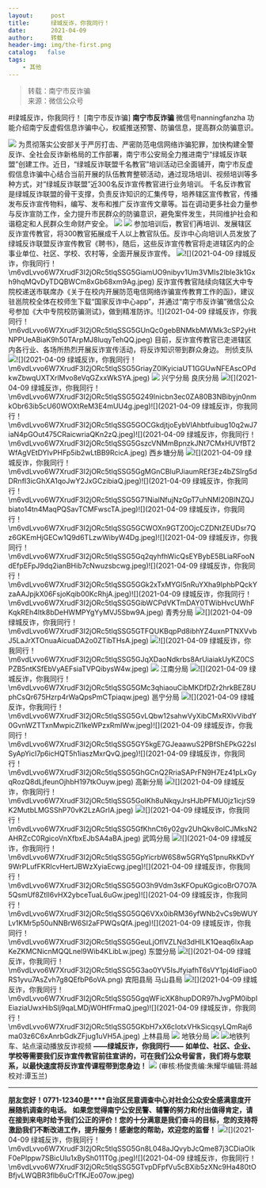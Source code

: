 ```yaml
---
layout:     post
title:      绿城反诈，你我同行！
date:       2021-04-09
author:     转载
header-img: img/the-first.png
catalog:   false
tags:
    - 其他
---
```


<blockquote><p>转载：南宁市反诈骗<br>
来源：微信公众号</p></blockquote>

#绿城反诈，你我同行！
[南宁市反诈骗]
**南宁市反诈骗**
微信号nanningfanzha
功能介绍南宁反虚假信息诈骗中心，权威推送预警、防骗信息，提高群众防骗意识。

![]({{site.baseurl}}/postimg/m6vdLvvo6W7XrudF3I2jORc5tlqSSG5GvV89ibpldfx1PERAuwlQ0GMK3aIqYT3IHE1MJbp9icibrMhaLp5u2cPJw.gif)
为贯彻落实公安部关于严厉打击、严密防范电信网络诈骗犯罪，加快构建全警反诈、全社会反诈新格局的工作部署，南宁市公安局全力推进南宁“绿城反诈联盟”创建工作。近日，“绿城反诈联盟千名教官”培训活动已全面铺开，南宁市反虚假信息诈骗中心结合当前开展的队伍教育整顿活动，通过现场培训、视频培训等多种方式，对“绿城反诈联盟”近300名反诈宣传教官进行业务培训。
千名反诈教官是绿城反诈联盟的骨干支撑，负责反诈知识的汇集传导，培养辖区宣传教官，传播发布反诈宣传物料，编写、发布和推广反诈宣传文章等。旨在调动更多社会力量参与反诈宣防工作，全力提升市民群众的防骗意识，避免案件发生，共同维护社会和谐稳定和人民群众生命财产安全。
![]({{site.baseurl}}/postimg/m6vdLvvo6W7XrudF3I2jORc5tlqSSG5Gs7EbBHaV7xXO3kYxFKaiacartVJZ0hW1dazEB6SuJgs7471TkbYaGvQ.jpeg)
![]({{site.baseurl}}/postimg/m6vdLvvo6W7XrudF3I2jORc5tlqSSG5GQEzhkr0QJMg5yEEge9SjW6JpWOkImkxsWAVE8EW9e9DO2NotfoyHzg.jpeg)
参加培训后，教官们再培训、发展辖区反诈宣传教官，将300教官拓展成千人以上教官队伍。反诈中心向培训人员发放了绿城反诈联盟反诈宣传教官《聘书》，随后，这些反诈宣传教官将走进辖区内的企事业单位、社区、学校、农村等，全面开展反诈宣传。
![]({{site.baseurl}}/postimg/m6vdLvvo6W7XrudF3I2jORc5tlqSSG5G7AU25oCDxlzTIDmaACec6KWKxLodHHvuAZnZZl0HibZMv2ibLOiclZvDg.jpeg)![](2021-04-09
绿城反诈，你我同行！\\m6vdLvvo6W7XrudF3I2jORc5tlqSSG5GiamUO9nibyv1Um3VMIs2Ible3k1Gxh9hqMQvDyTDQBWCm8xGb68xm9Ag.jpeg)
反诈宣传教官陆续向辖区大中专院校递送市联席办《关于在校内开展防范电信网络诈骗宣传教育工作的函》，建议驻邕院校全体在校师生下载“国家反诈中心app”，并通过“南宁市反诈骗”微信公众号参加《大中专院校防骗测试》，做到精准防诈。![](2021-04-09
绿城反诈，你我同行！\\m6vdLvvo6W7XrudF3I2jORc5tlqSSG5GUnQc0gebBNMkbMWMk3cSP2yHtNPPUeABiaK9h50TArpMJ8luqyTehQQ.jpeg)
目前，反诈宣传教官已走进辖区内各行业、各场所热烈开展反诈宣传活动，将反诈知识带到群众身边。
刑侦支队
![]({{site.baseurl}}/postimg/m6vdLvvo6W7XrudF3I2jORc5tlqSSG5GBEmYribXd42WJYCliaVwzONGeW9q0zyjricSRVhibgTZ7e50l88JDFicMpg.jpeg)![](2021-04-09
绿城反诈，你我同行！\\m6vdLvvo6W7XrudF3I2jORc5tlqSSG5GriayZ0lKyiciaUT1GGUwNFEAscOPdkwZbwqUXTXrlMvo8eVqGZxxWkSYA.jpeg)
![]({{site.baseurl}}/postimg/m6vdLvvo6W7XrudF3I2jORc5tlqSSG5GdGfvyu78PxictPg9vuNwpqhlVyDKybNnApK3TkNE9CAiboNicj0gMoxTA.jpeg)
兴宁分局
良庆分局
![]({{site.baseurl}}/postimg/m6vdLvvo6W7XrudF3I2jORc5tlqSSG5GR39ekrvKia5ypfX7uNicLOetxRaEJ5QibR8ibpqagc6QZZsJFZw6PpKqgQ.jpeg)![](2021-04-09
绿城反诈，你我同行！\\m6vdLvvo6W7XrudF3I2jORc5tlqSSG5G249Inicbn3ec0ZA80B3NBibyjn0nmkObr63ib5cU60WOXtReM3E4mUU4g.jpeg)![](2021-04-09
绿城反诈，你我同行！\\m6vdLvvo6W7XrudF3I2jORc5tlqSSG5GOCGkdjtjoEybVlAhbtfuibug10q2wJ7iaN4pGOut475CRaicwriaQKn2zQ.jpeg)![](2021-04-09
绿城反诈，你我同行！\\m6vdLvvo6W7XrudF3I2jORc5tlqSSG5GszcVNMmBpnzkJNt7CMxHUVfBT2WfAgVEtDYIvPHFp5ib2wLtBB9RcicA.jpeg)
西乡塘分局
![]({{site.baseurl}}/postimg/m6vdLvvo6W7XrudF3I2jORc5tlqSSG5GmThJYh6hEcBpWwibvdA5Yt2LEpjEI9WW0H6siaIbVGrFF9mnDL62JKicA.jpeg)![](2021-04-09
绿城反诈，你我同行！\\m6vdLvvo6W7XrudF3I2jORc5tlqSSG5GgMGnCBluPJiaumREf3Ez4bZSIrg5dDRnfI3icGhXA1qoJwY2JxGCzibiaQ.jpeg)![](2021-04-09
绿城反诈，你我同行！\\m6vdLvvo6W7XrudF3I2jORc5tlqSSG5G71NialNfujNzGpT7uhNMI20BlNZQJbiato14tn4MaqPQSavTCMFwscTA.jpeg)![](2021-04-09
绿城反诈，你我同行！\\m6vdLvvo6W7XrudF3I2jORc5tlqSSG5GCWOXn9GTZ0OjcCZDNtZEUDsr7Qz6GKEmHjGECw1Q9d6TLzwWibyW4Dg.jpeg)![](2021-04-09
绿城反诈，你我同行！\\m6vdLvvo6W7XrudF3I2jORc5tlqSSG5Gq2qyhfhWicQsEYBybE5BLiaRFooNdEfpEFpJ9dq2ianBHib7cNwuzsbcwg.jpeg)![](2021-04-09
绿城反诈，你我同行！\\m6vdLvvo6W7XrudF3I2jORc5tlqSSG5GGk2xTxMYGl5nRuYXha9IphbPQckYzaAAJpjkX06FsjoKqib00KcRhjA.jpeg)![](2021-04-09
绿城反诈，你我同行！\\m6vdLvvo6W7XrudF3I2jORc5tlqSSG5GibWCPdVKTmDAY0TWibHvcUWhFKqkREh4ltk8bDeHWMPYgYyMVJ5Sbw9A.jpeg)
青秀分局
![]({{site.baseurl}}/postimg/m6vdLvvo6W7XrudF3I2jORc5tlqSSG5GDgCa8ic4DsGqpzHaffP2Q9kucdgvjP4mcRS6ZZUI9xlDyxw1AYPSOUA.jpeg)![](2021-04-09
绿城反诈，你我同行！\\m6vdLvvo6W7XrudF3I2jORc5tlqSSG5GTFQUKBqpPd8ibhYZ4uxnPTNXVvbJ5LaJrXTOnuaAicuaDA2o0ZTibTHsA.jpeg)
![]({{site.baseurl}}/postimg/m6vdLvvo6W7XrudF3I2jORc5tlqSSG5GnWiaT5bicMFrxlnj2Y2z4dERhHYPmpwuORKOOsDian32hM3jTsz2qKbfA.jpeg)![](2021-04-09
绿城反诈，你我同行！\\m6vdLvvo6W7XrudF3I2jORc5tlqSSG5GJqXDaoNdkrbs8ArUiaiakUyKZ0CSPZB5ntKSfEbVyAEFsiaTVPQibysW4w.jpeg)
![]({{site.baseurl}}/postimg/m6vdLvvo6W7XrudF3I2jORc5tlqSSG5GibLHlY6WlZUuE6OZcZ06gzfn66myOYTjWFoQ5FV5kXvlMQaU6FRsLyQ.jpeg)
江南分局
![]({{site.baseurl}}/postimg/m6vdLvvo6W7XrudF3I2jORc5tlqSSG5GUSiaibWH4dOZjic7cBiaCVUJEOp77J7MDlYxExTX9MQ6Fm9MzhAFbxkib3g.jpeg)![](2021-04-09
绿城反诈，你我同行！\\m6vdLvvo6W7XrudF3I2jORc5tlqSSG5GMc3qhiaouCibMKDfDZr2hrkBEZ8UphCsQr675Hzrp4rWaQpsPmCTpiaqw.jpeg)
邕宁分局
![]({{site.baseurl}}/postimg/m6vdLvvo6W7XrudF3I2jORc5tlqSSG5GNN9yEZufuYfooxDaKBGrXbhJ3Z7j7CQA59kH1vdWSHPicfCbTHyTwrg.jpeg)![](2021-04-09
绿城反诈，你我同行！\\m6vdLvvo6W7XrudF3I2jORc5tlqSSG5GvLQbw12sahwVyXibCMxRXlvVibdY0GvnWZTTxnMwpicZl1keWPzxRmIWw.jpeg)![](2021-04-09
绿城反诈，你我同行！\\m6vdLvvo6W7XrudF3I2jORc5tlqSSG5GY5kgE7GJeaawuS2PBfShEPkG22sISyApYicI7p6icHQT5h1iaszMxrQvQ.jpeg)![](2021-04-09
绿城反诈，你我同行！\\m6vdLvvo6W7XrudF3I2jORc5tlqSSG5GhGCnQ2RriaSAPrFN9H7Ez41pLxGyqRozQ8dLjfeunOjhbH197tkOuyw.jpeg)
高新分局
![]({{site.baseurl}}/postimg/m6vdLvvo6W7XrudF3I2jORc5tlqSSG5GbJcBEfPlDH4iaeCPVyJRWtXQicYh2Q9eicfJWGW945icRszTLyzicKKM8hQ.jpeg)![](2021-04-09
绿城反诈，你我同行！\\m6vdLvvo6W7XrudF3I2jORc5tlqSSG5GoIKh8uNkqyJrsHJbPFMU0jz1icjrS9K2MutbLMGSShP70vK2LzAGrIA.jpeg)
![]({{site.baseurl}}/postimg/m6vdLvvo6W7XrudF3I2jORc5tlqSSG5GPXXP3QDOia4pcsOxb1mLWQXn3bjdZZny328c9aUPL4mDibmLupwIxrCQ.png)![](2021-04-09
绿城反诈，你我同行！\\m6vdLvvo6W7XrudF3I2jORc5tlqSSG5GfKhnCt6y02gv2UhQkv8oICJMksN2AHRZcC0RgicoVnXfbxEJbSA4aBA.jpeg)
武鸣分局
![]({{site.baseurl}}/postimg/m6vdLvvo6W7XrudF3I2jORc5tlqSSG5GjFT53w9JOFBk0xLITt4bibbIepLapJ6B39do7yBcaiaiaibgVFiaRGhckWw.jpeg)![](2021-04-09
绿城反诈，你我同行！\\m6vdLvvo6W7XrudF3I2jORc5tlqSSG5GpYicrbW6S8w5GRYqS1pnuRkKDvY9WrPLufFKRIcvHertJBWzXyiaEcwg.jpeg)![](2021-04-09
绿城反诈，你我同行！\\m6vdLvvo6W7XrudF3I2jORc5tlqSSG5GO3h9Vdm3sKFOpuKGgicoBrO7O7A5QsmUf8ZtIl6vHX2ybceTuaL6uGw.jpeg)![](2021-04-09
绿城反诈，你我同行！\\m6vdLvvo6W7XrudF3I2jORc5tlqSSG5GQ6VXx0ibRM36yfWNb2vCs9bWUYLv1KMr5p50uNNBrW6SI2aFPWQsQfA.jpeg)![](2021-04-09
绿城反诈，你我同行！\\m6vdLvvo6W7XrudF3I2jORc5tlqSSG5GeuLjOflVZLNd3dHILK1Qeaq6lxAapKeZKMCNicnMQQLnel9Wib4KLibLw.jpeg)
东盟分局
![]({{site.baseurl}}/postimg/m6vdLvvo6W7XrudF3I2jORc5tlqSSG5GwibjyV5afrNkVT93YxnB51CMSSad7PHWiadVg1ZlWTkRXeWB1nmIolOA.jpeg)![](2021-04-09
绿城反诈，你我同行！\\m6vdLvvo6W7XrudF3I2jORc5tlqSSG5G3ao0YV5IsJfyiafhT6sVY1pj4ldFiao0RS1yvu7AsZvh7g8QEfbP6oVA.png)
宾阳县局
马山县局
![]({{site.baseurl}}/postimg/m6vdLvvo6W7XrudF3I2jORc5tlqSSG5GVOTCQw92vY2mz4YqrucKhreSybJ6OicxzX862PPFrmwbI9ib8ViboWm4w.jpeg)![](2021-04-09
绿城反诈，你我同行！\\m6vdLvvo6W7XrudF3I2jORc5tlqSSG5GgqWFicXK8hupDOR97hJvgPM0ibpIEiaziaUwxHibSlj9qaLMDjW0HfFrmaQ.jpeg)![](2021-04-09
绿城反诈，你我同行！\\m6vdLvvo6W7XrudF3I2jORc5tlqSSG5GKbH7xX6cIotxVHkSicqsyLQmRaj6ma03z6C6xAnrbGdkZFjug1uVH5A.jpeg)
上林县局
![]({{site.baseurl}}/postimg/m6vdLvvo6W7XrudF3I2jORc5tlqSSG5GaR4gHIVyT45DXuicRzr9TXlBMlz0lq9bVA8GLhmliay1P2ib0giafrBlmQ.jpeg)
地铁分局
![]({{site.baseurl}}/postimg/m6vdLvvo6W7XrudF3I2jORc5tlqSSG5GANJZoFicyU6WpkUzQwKia22G6Yicn5RqGXBAvLNNPYg9CpReCv5M9UHhg.jpeg)
![]({{site.baseurl}}/postimg/m6vdLvvo6W7XrudF3I2jORc5tlqSSG5GibjRjyFUicvgIvpQnd9B2ZEvqeTrRBbS4ibwuNJrDjhnT7HNw0DBZQyOw.jpeg)地铁列车、站点滚动播放反诈视频
**——绿城反诈，你我同行——**
**如单位、社区、企业、学校等需要我们反诈宣传教官前往宣讲的，可在我们公众号留言，我们将与您联系，以最快速度将反诈宣传课程带到您身边！**
![]({{site.baseurl}}/postimg/m6vdLvvo6W7XrudF3I2jORc5tlqSSG5GOibf1SqsD3B6NBdcSFiaibgK5GicGVA7nq4xzf0D4HTgebgp22mTrYJYDw.jpeg)
(审核:杨俊责编:朱耀华编辑:蒋越校对:谭玉兰)
***
**朋友您好！0771-12340是****自治区民意调查中心对社会公众安全感满意度开展随机调查的电话。**
**如果您觉得南宁公安民警、辅警的努力和付出值得肯定，请在接到来电时给予我们公正的评价！您的十分满意是我们奋斗的目标，您的支持将激励我们不断改进工作，提升服务！感谢您的帮助，欢迎您的监督！**
![]({{site.baseurl}}/postimg/m6vdLvvo6W7XrudF3I2jORc5tlqSSG5GTvESMOUk5nBPN678Da16vgvw4Bj57TdwUwov7xB3LZABS83adVkVMw.jpeg)![](2021-04-09
绿城反诈，你我同行！\\m6vdLvvo6W7XrudF3I2jORc5tlqSSG5Gn8L048aJQvybJcQme87j3CDiaOlkF0ePIppw7SBicUlu1xBySh011T0g.jpeg)![](2021-04-09
绿城反诈，你我同行！\\m6vdLvvo6W7XrudF3I2jORc5tlqSSG5GTvpDFpfVu5cBXib5zXNc9Ha480tOBfjvLWQBR3fIb6uCrTfKJEo07ow.jpeg)
